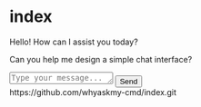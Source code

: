 # index
<!DOCTYPE html>
<html lang="en">
<head>
    <meta charset="UTF-8">
    <meta name="viewport" content="width=device-width, initial-scale=1.0">
    <title>ChatGPT Clone</title>
    <link rel="stylesheet" href="style.css">
</head>
<body>
    <div class="chat-container">
        <div class="chat-window">
            <!-- Static chat messages will go here -->
            <div class="chat-message incoming">
                <p>Hello! How can I assist you today?</p>
            </div>
            <div class="chat-message outgoing">
                <p>Can you help me design a simple chat interface?</p>
            </div>
        </div>
        <div class="chat-input-area">
            <textarea placeholder="Type your message..." rows="1"></textarea>
            <button class="send-button">Send</button>
        </div>
    </div>
</body>
</html>
https://github.com/whyaskmy-cmd/index.git
